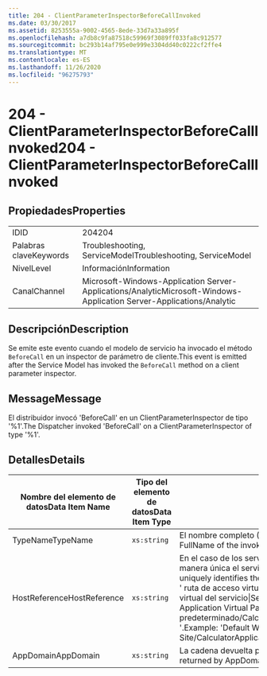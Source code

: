 ```yaml
---
title: 204 - ClientParameterInspectorBeforeCallInvoked
ms.date: 03/30/2017
ms.assetid: 8253555a-9002-4565-8ede-33d7a33a895f
ms.openlocfilehash: a7db8c9fa87518c59969f3089ff033fa8c912577
ms.sourcegitcommit: bc293b14af795e0e999e3304dd40c0222cf2ffe4
ms.translationtype: MT
ms.contentlocale: es-ES
ms.lasthandoff: 11/26/2020
ms.locfileid: "96275793"
---
```

# <a name="204---clientparameterinspectorbeforecallinvoked"></a><span data-ttu-id="2e1d2-102">204 - ClientParameterInspectorBeforeCallInvoked</span><span class="sxs-lookup"><span data-stu-id="2e1d2-102">204 - ClientParameterInspectorBeforeCallInvoked</span></span>

## <a name="properties"></a><span data-ttu-id="2e1d2-103">Propiedades</span><span class="sxs-lookup"><span data-stu-id="2e1d2-103">Properties</span></span>  
  
|||  
|-|-|  
|<span data-ttu-id="2e1d2-104">ID</span><span class="sxs-lookup"><span data-stu-id="2e1d2-104">ID</span></span>|<span data-ttu-id="2e1d2-105">204</span><span class="sxs-lookup"><span data-stu-id="2e1d2-105">204</span></span>|  
|<span data-ttu-id="2e1d2-106">Palabras clave</span><span class="sxs-lookup"><span data-stu-id="2e1d2-106">Keywords</span></span>|<span data-ttu-id="2e1d2-107">Troubleshooting, ServiceModel</span><span class="sxs-lookup"><span data-stu-id="2e1d2-107">Troubleshooting, ServiceModel</span></span>|  
|<span data-ttu-id="2e1d2-108">Nivel</span><span class="sxs-lookup"><span data-stu-id="2e1d2-108">Level</span></span>|<span data-ttu-id="2e1d2-109">Información</span><span class="sxs-lookup"><span data-stu-id="2e1d2-109">Information</span></span>|  
|<span data-ttu-id="2e1d2-110">Canal</span><span class="sxs-lookup"><span data-stu-id="2e1d2-110">Channel</span></span>|<span data-ttu-id="2e1d2-111">Microsoft-Windows-Application Server-Applications/Analytic</span><span class="sxs-lookup"><span data-stu-id="2e1d2-111">Microsoft-Windows-Application Server-Applications/Analytic</span></span>|  
  
## <a name="description"></a><span data-ttu-id="2e1d2-112">Descripción</span><span class="sxs-lookup"><span data-stu-id="2e1d2-112">Description</span></span>  

 <span data-ttu-id="2e1d2-113">Se emite este evento cuando el modelo de servicio ha invocado el método `BeforeCall` en un inspector de parámetro de cliente.</span><span class="sxs-lookup"><span data-stu-id="2e1d2-113">This event is emitted after the Service Model has invoked the `BeforeCall` method on a client parameter inspector.</span></span>  
  
## <a name="message"></a><span data-ttu-id="2e1d2-114">Message</span><span class="sxs-lookup"><span data-stu-id="2e1d2-114">Message</span></span>  

 <span data-ttu-id="2e1d2-115">El distribuidor invocó 'BeforeCall' en un ClientParameterInspector de tipo '%1'.</span><span class="sxs-lookup"><span data-stu-id="2e1d2-115">The Dispatcher invoked 'BeforeCall' on a ClientParameterInspector of type '%1'.</span></span>  
  
## <a name="details"></a><span data-ttu-id="2e1d2-116">Detalles</span><span class="sxs-lookup"><span data-stu-id="2e1d2-116">Details</span></span>  
  
|<span data-ttu-id="2e1d2-117">Nombre del elemento de datos</span><span class="sxs-lookup"><span data-stu-id="2e1d2-117">Data Item Name</span></span>|<span data-ttu-id="2e1d2-118">Tipo del elemento de datos</span><span class="sxs-lookup"><span data-stu-id="2e1d2-118">Data Item Type</span></span>|<span data-ttu-id="2e1d2-119">Descripción</span><span class="sxs-lookup"><span data-stu-id="2e1d2-119">Description</span></span>|  
|--------------------|--------------------|-----------------|  
|<span data-ttu-id="2e1d2-120">TypeName</span><span class="sxs-lookup"><span data-stu-id="2e1d2-120">TypeName</span></span>|`xs:string`|<span data-ttu-id="2e1d2-121">El nombre completo (FullName) de CLR del tipo del inspector invocado.</span><span class="sxs-lookup"><span data-stu-id="2e1d2-121">The CLR FullName of the invoked inspector's type.</span></span>|  
|<span data-ttu-id="2e1d2-122">HostReference</span><span class="sxs-lookup"><span data-stu-id="2e1d2-122">HostReference</span></span>|`xs:string`|<span data-ttu-id="2e1d2-123">En el caso de los servicios hospedados en web, este campo identifica de manera única el servicio en la jerarquía web.</span><span class="sxs-lookup"><span data-stu-id="2e1d2-123">For Web-hosted services, this field uniquely identifies the service in the Web hierarchy.</span></span> <span data-ttu-id="2e1d2-124">Su formato se define como ' ruta de acceso virtual de la aplicación de nombre de sitio web&#124;ruta de acceso virtual del servicio&#124;ServiceName '.</span><span class="sxs-lookup"><span data-stu-id="2e1d2-124">Its format is defined as 'Web Site Name Application Virtual Path&#124;Service Virtual Path&#124;ServiceName'.</span></span> <span data-ttu-id="2e1d2-125">Ejemplo: ' sitio web predeterminado/CalculatorApplication&#124;/CalculatorService.svc&#124;CalculatorService '.</span><span class="sxs-lookup"><span data-stu-id="2e1d2-125">Example: 'Default Web Site/CalculatorApplication&#124;/CalculatorService.svc&#124;CalculatorService'.</span></span>|  
|<span data-ttu-id="2e1d2-126">AppDomain</span><span class="sxs-lookup"><span data-stu-id="2e1d2-126">AppDomain</span></span>|`xs:string`|<span data-ttu-id="2e1d2-127">La cadena devuelta por AppDomain.CurrentDomain.FriendlyName.</span><span class="sxs-lookup"><span data-stu-id="2e1d2-127">The string returned by AppDomain.CurrentDomain.FriendlyName.</span></span>|
